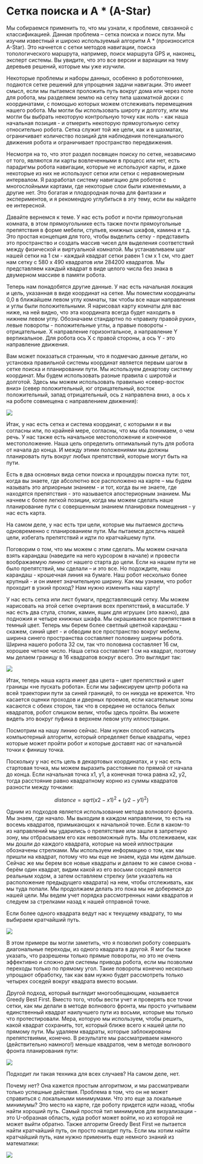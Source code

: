 # Сетка поиска и A \* \(A-Star\)

  
Мы собираемся применить то, что мы узнали, к проблеме, связанной с классификацией. Данная проблема – сетка поиска и поиск пути. Мы изучим известный и широко используемый алгоритм A \* \(произносится A-Star\). Это начнется с сетки методов навигации, поиска топологического маршрута, например, поиск маршрута GPS и, наконец, эксперт системы. Вы увидите, что это все версии и вариации на тему деревьев решений, которые мы уже изучили.

  
Некоторые проблемы и наборы данных, особенно в робототехнике, подаются сетке решений для упрощения задачи навигации. Это имеет смысл, если мы пытаемся проложить путь вокруг дома или через поле для робота, мы разделяем землю на сетку типа шахматной доски с координатами, с помощью которых можем отслеживать перемещения нашего робота. Мы могли бы использовать широту и долготу, или мы могли бы выбрать некоторую контрольную точку как ноль - как наша начальная позиция - и отмерить некоторую прямоугольную сетку относительно робота. Сетка служит той же цели, как и в шахматах, ограничивает количество позиций для наблюдения потенциального движения робота и ограничивает пространство передвижения.

Несмотря на то, что этот раздел посвящен поиску по сетке, независимо от того, являются ли карты вовлеченными в процесс или нет, есть парадигмы робота навигации, которые не используют карты, и даже некоторые из них не используют сетки или сетки с неравномерным интервалом. Я разработал систему навигацию для роботов с многослойными картами, где некоторые слои были изменяемыми, а другие нет. Это богатая и плодородная почва для фантазии и экспериментов, и я рекомендую углубиться в эту тему, если вы найдете ее интересной.

Давайте вернемся к теме. У нас есть робот и почти прямоугольная комната, в этом прямоугольнике есть также почти прямоугольные препятствия в форме мебели, стульев, книжных шкафов, камина и т.д. Это простая концепция для того, чтобы выделить сетку - представить это пространство и создать массив чисел для выделения соответствий между физической и виртуальной комнатой. Мы устанавливаем шаг нашей сетки на 1 см - каждый квадрат сетки равен 1 см х 1 см, что дает нам сетку с 580 х 490 квадратов или 284200 квадратов. Мы представляем каждый квадрат в виде целого числа без знака в двумерном массиве в памяти робота.

Теперь нам понадобятся другие данные. У нас есть начальная локация и цель, указанная в виде координат на сетке. Мы поместим координаты 0,0 в ближайшем левом углу комнаты, так чтобы все наши направления и углы были положительными. Я нарисовал карту комнаты для вас ниже, на ней видно, что эта координата всегда будет находить в нижнем левом углу. Обозначаем стандартно по «правилу правой руки», левые повороты - положительные углы, а правые повороты - отрицательные. Х направление горизонтальное, а направление Y вертикальное. Для робота ось X с правой стороны, а ось Y - это направление движения.

Вам может показаться странным, что я подмечаю данные детали, но установка правильной системы координат является первым шагом в сетке поиска и планировании пути. Мы используем декартову систему координат. Мы будем использовать разные правила с широтой и долготой. Здесь мы можем использовать правильно «север-восток вниз» \(север положительный, юг отрицательный, восток положительный, запад отрицательный, ось z направлена ​​вниз, а ось x на роботе совмещена с направлением движения\):

![](../../.gitbook/assets/image%20%2813%29.png)

  
Итак, у нас есть сетка и система координат, с которыми я и вы согласны или, по крайней мере, согласны, что мы оба понимаем, о чем речь. У нас также есть начальное местоположение и конечное местоположение. Наша цель определить оптимальный путь для робота от начала до конца. И между этими положениями мы должны планировать путь вокруг любых препятствий, которые могут быть на пути.

Есть в два основных вида сетки поиска и процедуры поиска пути: тот, когда вы знаете, где абсолютно все расположено на карте – мы будем называть это априорным знанием - и тот, когда вы не знаете, где находятся препятствия - это называется апостериорным знанием. Мы начнем с более легкой позиции, когда мы можем сделать наше планирование пути с совершенным знанием планировки помещения - у нас есть карта.

На самом деле, у нас есть три цели, которые мы пытаемся достичь одновременно с планированием пути. Мы пытаемся достичь нашей цели, избегать препятствий и идти по кратчайшему пути.

Поговорим о том, что мы можем с этим сделать. Мы можем сначала взять карандаш \(наведите на него курсором в начале\) и провести воображаемую линию от нашего старта до цели. Если на нашем пути не было препятствий, мы сделали – и это все. Но подождите, наш карандаш - крошечная линия на бумаге. Наш робот несколько более крупный - и он имеет значительную ширину. Как мы узнаем, что робот проходит в узкий проход? Нам нужно изменить наш карту!

У нас есть сетка или лист бумаги, представляющий сетку. Мы можем нарисовать на этой сетке очертания всех препятствий, в масштабе. У нас есть два стула, столик, камин, ящик для игрушек \(это важно\), два подножия и четыре книжных шкафа. Мы окрашиваем все препятствия в темный цвет. Теперь мы берем более светлый цветной карандаш - скажем, синий цвет - и обводим все пространство вокруг мебели, ширина синего пространства составляет половину ширины робота. Ширина нашего робота 32 см, так что половина составляет 16 см, хорошее четное число. Наша сетка составляет 1 см на квадрат, поэтому мы делаем границу в 16 квадратов вокруг всего. Это выглядит так:

![](../../.gitbook/assets/image%20%2817%29.png)

  
Итак, теперь наша карта имеет два цвета – цвет препятствий и цвет границы «не пускать робота». Если мы зафиксируем центр робота на всей траектории пути за синей границей, то он никуда не врежется. Что касается оценки проходов и дверных проемов, если касательные зоны касаются с обеих сторон, так что в середине не осталось белых квадратов, робот слишком велик, чтобы здесь пройти. Вы можете видеть это вокруг пуфика в верхнем левом углу иллюстрации.

Посмотрим на нашу линию сейчас. Нам нужен способ написать компьютерный алгоритм, который определяет белые квадраты, через которые может пройти робот и которые доставят нас от начальной точки к финишу точка.

Поскольку у нас есть цель в декартовых координатах, и у нас есть стартовая точка, мы можем выразить расстояние по прямой от начала до конца. Если начальная точка x1, y1, а конечная точка равна x2, y2, тогда расстояние равно квадратному корню из суммы квадратов разности между точками:

$$
distance = sqrt(x2-x1)^2 + (y2-y1)^2)
$$

  
Одним из подходов является использование метода волнового фронта. Мы знаем, где начало. Мы выходим в каждом направлении, то есть на восемь квадратов, примыкающих к начальной точке. Если в каком-то из направлений мы ударились о препятствие или зашли в запретную зону, мы отбрасываем его как невозможный путь. Мы отслеживаем, как мы дошли до каждого квадрата, которые на моей иллюстрации обозначены стрелками. Мы используем информацию о том, как мы пришли на квадрат, потому что мы еще не знаем, куда мы идем дальше. Сейчас же мы берем все новые квадраты и делаем то же самое снова - берём один квадрат, видим какой из его восьми соседей является реальным ходом, а затем оставляем стрелку \(или указатель на расположение предыдущего квадрата\) на нем, чтобы отслеживать, как мы туда попали. Мы продолжаем делать это пока мы не доберемся до нашей цели. Мы ведем учет порядка рассмотренных нами квадратов и следуем за стрелками назад к нашей отправной точке.

Если более одного квадрата ведут нас к текущему квадрату, то мы выбираем кратчайший путь.

![](../../.gitbook/assets/image%20%287%29.png)

  
В этом примере вы могли заметить, что я позволил роботу совершать диагональные переходы, из одного квадрата в другой. Я мог бы также указать, что разрешены только прямые повороты, но это не очень эффективно и сложно для системы привода робота, если мы позволим переходы только по прямому угол. Такие повороты конечно несколько упрощают обработку, так как вам нужно будет рассмотреть только четырех соседей вокруг квадрата вместо восьми.

Другой подход, который выглядит многообещающим, называется Greedy Best First. Вместо того, чтобы вести учет и проверять все точки сетки, как мы делали в методе волнового фронта, мы просто учитываем единственный квадрат наилучшего пути из восьми, которые мы только что протестировали. Мера, которую мы используем, чтобы решить, какой квадрат сохранить, тот, который ближе всего к нашей цели по прямому пути. Мы удаляем квадраты, которые заблокированы препятствиями, конечно. В результате мы рассматриваем намного \(действительно намного!\) меньше квадратов, чем в методе волнового фронта планирования пути:

![](../../.gitbook/assets/image%20%2812%29.png)

  
Подходит ли такая техника для всех случаев? На самом деле, нет.

Почему нет? Она кажется простым алгоритмом, и мы рассматривали только успешные действия. Проблема в том, что он не может справиться с локальными минимумами. Что это еще за локальные минимумы? Это место на карте, где роботу придется идти назад, чтобы найти хороший путь. Самый простой тип минимумов для визуализации - это U-образная область, куда робот может войти, но из которой не может выйти обратно. Также алгоритм Greedy Best First не пытается найти кратчайший путь, он просто находит путь. Если мы хотим найти кратчайший путь, нам нужно применить еще немного знаний из математики:

![](../../.gitbook/assets/image%20%2815%29.png)



